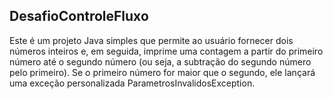 ## DesafioControleFluxo

Este é um projeto Java simples que permite ao usuário fornecer dois números inteiros e, em seguida, imprime uma contagem a partir do primeiro número até o segundo número (ou seja, a subtração do segundo número pelo primeiro). Se o primeiro número for maior que o segundo, ele lançará uma exceção personalizada ParametrosInvalidosException.
